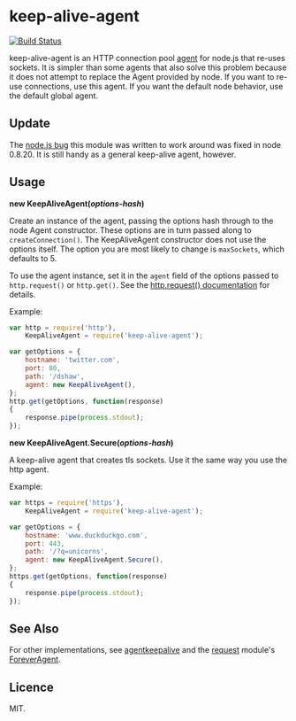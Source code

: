 # keep-alive-agent

[![Build Status](https://travis-ci.org/ceejbot/keep-alive-agent.png)](https://travis-ci.org/ceejbot/keep-alive-agent)

keep-alive-agent is an HTTP connection pool [agent](http://nodejs.org/api/http.html#http_class_http_agent) for node.js that re-uses sockets. It is simpler than some agents that also solve this problem because it does not attempt to replace the Agent provided by node. If you want to re-use connections, use this agent. If you want the default node behavior, use the default global agent.

## Update

The [node.js bug](https://github.com/joyent/node/issues/4373) this module was written to work around was fixed in node 0.8.20. It is still handy as a general keep-alive agent, however.

## Usage

__new KeepAliveAgent(<i>options-hash</i>)__

Create an instance of the agent, passing the options hash through to the node Agent constructor. These options are in turn passed along to `createConnection()`. The KeepAliveAgent constructor does not use the options itself. The option you are most likely to change is `maxSockets`, which defaults to 5.

To use the agent instance, set it in the `agent` field of the options passed to `http.request()` or `http.get()`. See the [http.request() documentation](http://nodejs.org/api/http.html#http_http_request_options_callback) for details.

Example:

```javascript
var http = require('http'),
    KeepAliveAgent = require('keep-alive-agent');

var getOptions = {
    hostname: 'twitter.com',
    port: 80,
    path: '/dshaw',
    agent: new KeepAliveAgent(),
};
http.get(getOptions, function(response)
{
	response.pipe(process.stdout);
});
```

__new KeepAliveAgent.Secure(<i>options-hash</i>)__

A keep-alive agent that creates tls sockets. Use it the same way you use the http agent.

Example:

```javascript
var https = require('https'),
    KeepAliveAgent = require('keep-alive-agent');

var getOptions = {
    hostname: 'www.duckduckgo.com',
    port: 443,
    path: '/?q=unicorns',
    agent: new KeepAliveAgent.Secure(),
};
https.get(getOptions, function(response)
{
	response.pipe(process.stdout);
});
```

## See Also

For other implementations, see [agentkeepalive](https://github.com/TBEDP/agentkeepalive) and the [request](https://github.com/mikeal/request) module's [ForeverAgent](https://github.com/mikeal/request/blob/master/forever.js).

## Licence

MIT.
